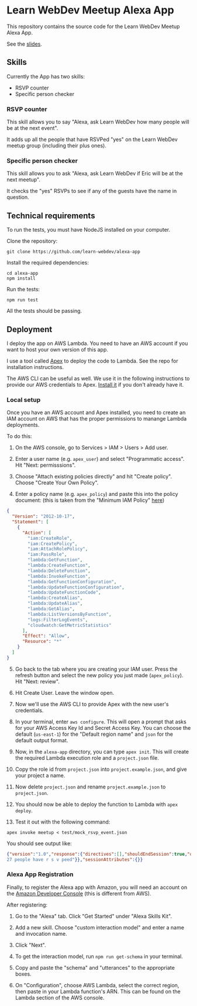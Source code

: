 # Learn WebDev Meetup Alexa App

This repository contains the source code for the Learn WebDev Meetup Alexa App.

See the [slides](https://docs.google.com/presentation/d/1jKkvbL-_pGGWjxryY-b7cxD9JgUJBm5LcSTo0eFZFC4/edit#slide=id.g35ed75ccf_022).


## Skills

Currently the App has two skills:

- RSVP counter
- Specific person checker

### RSVP counter

This skill allows you to say "Alexa, ask Learn WebDev how many people will be at the next event".

It adds up all the people that have RSVPed "yes" on the Learn WebDev meetup group (including their plus ones).

### Specific person checker

This skill allows you to ask "Alexa, ask Learn WebDev if Eric will be at the next meetup".

It checks the "yes" RSVPs to see if any of the guests have the name in question.

## Technical requirements

To run the tests, you must have NodeJS installed on your computer.

Clone the repository:

```
git clone https://github.com/learn-webdev/alexa-app
```

Install the required dependencies:

```
cd alexa-app
npm install
```

Run the tests:

```
npm run test
```

All the tests should be passing.

## Deployment

I deploy the app on AWS Lambda. You need to have an AWS account if you want to host your own version of this app.

I use a tool called [Apex](https://github.com/apex/apex) to deploy the code to Lambda. See the repo for installation instructions.

The AWS CLI can be useful as well. We use it in the following instructions to provide our AWS credentials to Apex. [Install it](http://docs.aws.amazon.com/cli/latest/userguide/installing.html) if you don't already have it.

### Local setup

Once you have an AWS account and Apex installed, you need to create an IAM account on AWS that has the proper permissions to manange Lambda deployments.

To do this:

1. On the AWS console, go to Services > IAM > Users > Add user.

2. Enter a user name (e.g. `apex_user`) and select "Programmatic access". Hit "Next: permisssions".

3. Choose "Attach existing policies directly" and hit "Create policy". Choose "Create Your Own Policy".

4. Enter a policy name (e.g. `apex_policy`) and paste this into the policy document: (this is taken from the "Minimum IAM Policy" [here](http://apex.run/))

```json
{
  "Version": "2012-10-17",
  "Statement": [
    {
      "Action": [
        "iam:CreateRole",
        "iam:CreatePolicy",
        "iam:AttachRolePolicy",
        "iam:PassRole",
        "lambda:GetFunction",
        "lambda:CreateFunction",
        "lambda:DeleteFunction",
        "lambda:InvokeFunction",
        "lambda:GetFunctionConfiguration",
        "lambda:UpdateFunctionConfiguration",
        "lambda:UpdateFunctionCode",
        "lambda:CreateAlias",
        "lambda:UpdateAlias",
        "lambda:GetAlias",
        "lambda:ListVersionsByFunction",
        "logs:FilterLogEvents",
        "cloudwatch:GetMetricStatistics"
      ],
      "Effect": "Allow",
      "Resource": "*"
    }
  ]
}
```

5. Go back to the tab where you are creating your IAM user. Press the refresh button and select the new policy you just made (`apex_policy`). Hit "Next: review".

6. Hit Create User. Leave the window open.

7. Now we'll use the AWS CLI to provide Apex with the new user's credentials.

8. In your terminal, enter `aws configure`. This will open a prompt that asks for your AWS Access Key Id and Secret Access Key. You can choose the default (`us-east-1`) for the "Default region name" and `json` for the default output format.

9. Now, in the `alexa-app` directory, you can type `apex init`. This will create the required Lambda execution role and a `project.json` file.

10. Copy the role id from `project.json` into `project.example.json`, and give your project a name.

11. Now delete `project.json` and rename `project.example.json` to `project.json`.

12. You should now be able to deploy the function to Lambda with `apex deploy`.

13. Test it out with the following command:

```
apex invoke meetup < test/mock_rsvp_event.json
```

You should see output like:

```json
{"version":"1.0","response":{"directives":[],"shouldEndSession":true,"outputSpeech":{"type":"SSML","ssml":"<speak>27 people have r s v peed</speak>"},"card":{"type":"Simple","content":"
27 people have r s v peed"}},"sessionAttributes":{}}
```

### Alexa App Registration

Finally, to register the Alexa app with Amazon, you will need an account on the [Amazon Developer Console](https://developer.amazon.com/) (this is different from AWS).

After registering:

1. Go to the "Alexa" tab. Click "Get Started" under "Alexa Skills Kit".

2. Add a new skill. Choose "custom interaction model" and enter a name and invocation name.

3. Click "Next".

4. To get the interaction model, run `npm run get-schema` in your terminal.

5. Copy and paste the "schema" and "utterances" to the appropriate boxes.

6. On "Configuration", choose AWS Lambda, select the correct region, then paste in your Lambda function's ARN. This can be found on the Lambda section of the AWS console.
